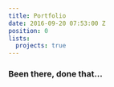 ```yaml
---
title: Portfolio
date: 2016-09-20 07:53:00 Z
position: 0
lists:
  projects: true
---
```


### Been there, done that...
